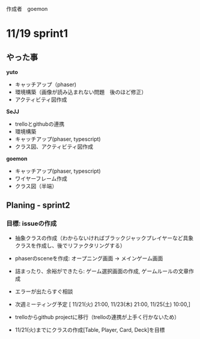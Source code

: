 作成者　goemon
#  11/19 sprint1
## やった事
**yuto**
- キャッチアップ（phaser)
- 環境構築（画像が読み込まれない問題　後のほど修正）
- アクティビティ図作成

**SeJJ**
- trelloとgithubの連携
- 環境構築
- キャッチアップ(phaser, typescript)
- クラス図、アクティビティ図作成

**goemon**
- キャッチアップ(phaser, typescript)
- ワイヤーフレーム作成
- クラス図（半端）

## Planing - sprint2
### 目標: issueの作成
- 抽象クラスの作成（わからないければブラックジャックプレイヤーなど具象クラスを作成し、後でリファクタリングする）
- phaserのsceneを作成: オープニング画面 → メインゲーム画面
- 詰まったり、余裕ができたら: ゲーム選択画面の作成, ゲームルールの文章作成

- エラーが出たらすぐ相談
- 次週ミーティング予定 [ 11/21(火) 21:00,  11/23(木) 21:00, 11/25(土) 10:00,]
- trelloからgithub projectに移行（trelloの連携が上手く行かないため）
- 11/21(火)までにクラスの作成[Table, Player, Card, Deck]を目標




